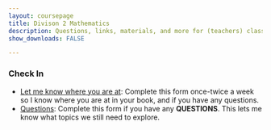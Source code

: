 ```yaml
---
layout: coursepage
title: Divison 2 Mathematics 
description: Questions, links, materials, and more for (teachers) class
show_downloads: FALSE

---
```


### Check In
* <a href="google.ca"> Let me know where you are at</a>: Complete this form once-twice a week so I know where you are at in your book, and if you have any questions.
* <a href="google.ca"> Questions</a>: Complete this form if you have any **QUESTIONS**. This lets me know what topics we still need to explore. 

